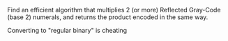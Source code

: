 Find an efficient algorithm that multiplies 2 (or more) Reflected Gray-Code (base 2) numerals, and returns the product encoded in the same way.

Converting to "regular binary" is cheating
